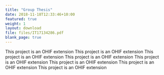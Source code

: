 ```yaml
---
title: "Group Thesis"
date: 2018-11-18T12:33:46+10:00
featured: true
weight: 1
layout: download
file: files/IT17134286.pdf
blank_page: true
---
```


This project is an OHIF extension
This project is an OHIF extension
This project is an OHIF extension
This project is an OHIF extension
This project is an OHIF extension
This project is an OHIF extension
This project is an OHIF extension
This project is an OHIF extension
